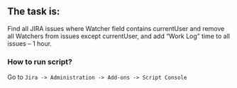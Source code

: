 ## The task is:
Find all JIRA issues where Watcher field contains currentUser 
and remove all Watchers from issues except currentUser, 
and add “Work Log” time to all issues – 1 hour.

### How to run script?
Go to 
```Jira -> Administration -> Add-ons -> Script Console```
